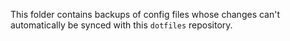 This folder contains backups of config files whose changes can't 
automatically be synced with this `dotfiles` repository.